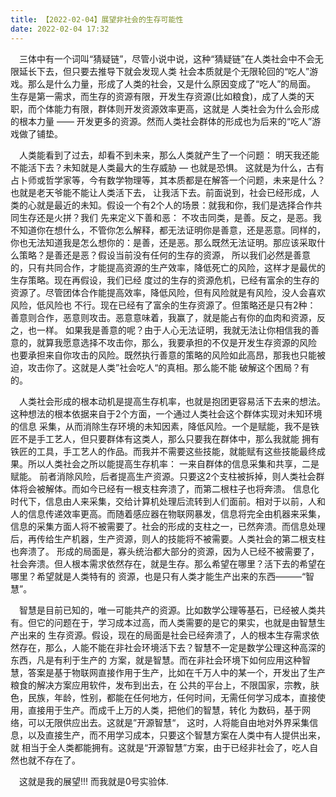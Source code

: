 ```yaml
---
title: 【2022-02-04】展望非社会的生存可能性
date: 2022-02-04 17:32
---
```


&emsp;三体中有一个词叫“猜疑链”，尽管小说中说，这种“猜疑链”在人类社会中不会无限延长下去，但只要去推导下就会发现人类
社会本质就是个无限轮回的“吃人”游戏。那么是什么力量，形成了人类的社会，又是什么原因变成了“吃人”的局面。  
生存是第一需求，而生存的资源有限，开发生存资源(比如粮食)，成了人类的天职，而个体能力有限，群体则开发资源效率更高，这就是
人类社会为什么会形成的根本力量 —— 开发更多的资源。然而人类社会群体的形成也为后来的“吃人”游戏做了铺垫。  

&emsp;人类能看到了过去，却看不到未来，那么人类就产生了一个问题： 明天我还能不能活下去？未知就是人类最大的生存威胁 — 也就是恐惧。
这就是为什么，古有占卜师或哲学家等，今有数学物理等，其本质都是在解答一个问题，未来是什么？也就是老天爷能不能让人类活下去，
让我活下去。前面说到，社会已经形成，人类的心就是最近的未知。假设一个有2个人的场景：就我和你，我们是选择合作共同生存还是火拼？我们
先来定义下善和恶： 不攻击同类，是善。反之，是恶。我不知道你在想什么，不管你怎么解释，都无法证明你是善意，还是恶意。同样的，
你也无法知道我是怎么想你的：是善，还是恶。那么既然无法证明。那应该采取什么策略？是善还是恶？假设当前没有任何的生存的资源，
所以我们必然是善意的，只有共同合作，才能提高资源的生产效率，降低死亡的风险，这样才是最优的生存策略。现在再假设，我们已经
度过的生存的资源危机，已经有富余的生存的资源了。尽管团体合作能提高效率，降低风险，但有风险就是有风险，没人会喜欢风险，低风险也
不行。现在已经有了富余的生存资源了。但策略还是只有2种： 善意则合作，恶意则攻击。恶意意味着，我赢了，就是能占有你的血肉和资源，反之，也一样。
如果我是善意的呢？由于人心无法证明，我就无法让你相信我的善意的，就算我愿意选择不攻击你，那么，我要承担的不仅是开发生存资源的风险
也要承担来自你攻击的风险。既然执行善意的策略的风险如此高昂，那我也只能被迫，攻击你了。这就是人类”社会吃人“的真相。那么能不能
破解这个困局？有的。 

&emsp;人类社会形成的根本动机是提高生存机率，也就是抱团更容易活下去来的想法。这种想法的根本依据来自于2个方面，一个通过人类社会这个群体实现对未知环境的信息
采集，从而消除生存环境的未知因素，降低风险。一个是赋能，我不是铁匠不是手工艺人，但只要群体有这类人，那么只要我在群体中，那么我就能
拥有铁匠的工具，手工艺人的作品。而我并不需要这些技能，就能赋有这些技能最终成果。所以人类社会之所以能提高生存机率： 一来自群体的信息采集和共享，二是赋能。
前者消除风险，后者提高生产资源。只要这2个支柱被拆掉，则人类社会群体将会被解体。而如今已经有一根支柱奔溃了，而第二根柱子也将奔溃。
信息化时代下，信息由人来采集，交给计算机处理后流转到人们面前。相对于以前，人和人的信息传递效率更高。而随着感应器在物联网暴发，信息将完全由机器来采集，
信息的采集方面人将不被需要了。社会的形成的支柱之一，已然奔溃。而信息处理后，再传给生产机器，生产资源，则人的技能将不被需要。人类社会的第二根支柱也奔溃了。
形成的局面是，寡头统治都大部分的资源，因为人已经不被需要了，社会奔溃。但人根本需求依然存在，就是生存。那么希望在哪里？活下去的希望在哪里？希望就是人类特有的
资源，也是只有人类才能生产出来的东西———“智慧”。  

&emsp;智慧是目前已知的，唯一可能共产的资源。比如数学公理等基石，已经被人类共有。但它的问题在于，学习成本过高，而人类需要的是它的果实，也就是由智慧生产出来的
生存资源。假设，现在的局面是社会已经奔溃了，人的根本生存需求依然存在，那么，人能不能在非社会环境活下去？智慧不一定是数学公理这种高深的东西，凡是有利于生产的
方案，就是智慧。而在非社会环境下如何应用这种智慧，答案是基于物联网直接作用于生产，比如在千万人中的某一个，开发出了生产粮食的解决方案应用软件，发布到出去，在
公共的平台上，不限国家，宗教，肤色，民族，年龄，性别，都能在任何地方，任何时间，无需任何学习成本，直接使用，直接用于生产。而成千上万的人类，把他们的智慧，转化
为数码，基于网络，可以无限供应出去。这就是”开源智慧“， 这时，人将能自由地对外界采集信息，以及直接生产，而不用学习成本，只要这个智慧方案在人类中有人提供出来，就
相当于全人类都能拥有。这就是“开源智慧”方案，由于已经非社会了，吃人自然也就不存在了。  

&emsp;这就是我的展望!!!  而我就是0号实验体. 